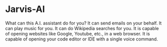 # Jarvis-AI
What can this A.I. assistant do for you? It can send emails on your behalf. It can play music for you. It can do Wikipedia searches for you. It is capable of opening websites like Google, Youtube, etc., in a web browser. It is capable of opening your code editor or IDE with a single voice command.
